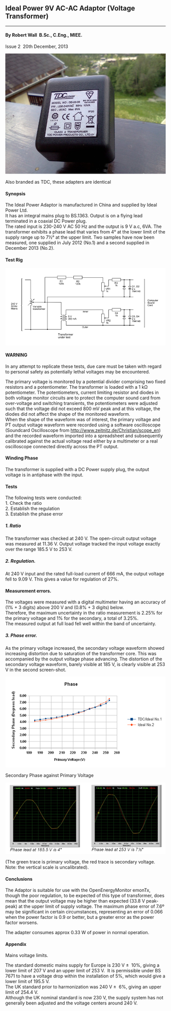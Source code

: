 ## Ideal Power 9V AC-AC Adaptor (Voltage Transformer)

***

#### By Robert Wall  B.Sc., C.Eng., MIEE.  
Issue 2  20th December, 2013

[![](files/TDC_DB-06-09_small.jpg)](files/TDC_DB-06-09_small.jpg)

Also branded as TDC, these adapters are identical 

#### Synopsis

The Ideal Power Adaptor is manufactured in China and supplied by Ideal Power Ltd.  
It has an integral mains plug to BS.1363\. Output is on a flying lead terminated in a coaxial DC Power plug.  
The rated input is 230-240 V AC 50 Hz and the output is 9 V a.c, 6VA. The transformer exhibits a phase lead that varies from 4° at the lower limit of the supply range up to 7½° at the upper limit. Two samples have now been measured, one supplied in July 2012 (No.1) and a second supplied in December 2013 (No.2).

#### Test Rig

[![](files/mascotreport/mascot_report06.png)](files/mascotreport/mascot_report06.png)

#### WARNING

In any attempt to replicate these tests, due care must be taken with regard to personal safety as potentially lethal voltages may be encountered.

The primary voltage is monitored by a potential divider comprising two fixed resistors and a potentiometer. The transformer is loaded with a 1 kΩ potentiometer. The potentiometers, current limiting resistor and diodes in both voltage monitor circuits are to protect the computer sound card from over-voltage and switching transients, the potentiometers were adjusted such that the voltage did not exceed 800 mV peak and at this voltage, the diodes did not affect the shape of the monitored waveform.  
When the shape of the waveform was of interest, the primary voltage and PT output voltage waveform were recorded using a software oscilloscope (Soundcard Oscilloscope from http://www.zeitnitz.de/Christian/scope_en) and the recorded waveform imported into a spreadsheet and subsequently calibrated against the actual voltage read either by a multimeter or a real oscilloscope connected directly across the PT output.

#### Winding Phase

The transformer is supplied with a DC Power supply plug, the output voltage is in antiphase with the input.

#### Tests

The following tests were conducted:  
1\. Check the ratio  
2\. Establish the regulation  
3\. Establish the phase error

##### 1\. Ratio

The transformer was checked at 240 V. The open-circuit output voltage was measured at 11.36 V. Output voltage tracked the input voltage exactly over the range 185.5 V to 253 V.

##### 2\. Regulation.

At 240 V input and the rated full-load current of 666 mA, the output voltage fell to 9.09 V. This gives a value for regulation of 27%.

#### Measurement errors.

The voltages were measured with a digital multimeter having an accuracy of (1% + 3 digits) above 200 V and (0.8% + 3 digits) below.  
Therefore, the maximum uncertainty in the ratio measurement is 2.25% for the primary voltage and 1% for the secondary, a total of 3.25%.  
The measured output at full load fell well within the band of uncertainty.

##### 3\. Phase error.

As the primary voltage increased, the secondary voltage waveform showed increasing distortion due to saturation of the transformer core. This was accompanied by the output voltage phase advancing. The distortion of the secondary voltage waveform, barely visible at 185 V, is clearly visible at 253 V in the second screen-shot.

[![](files/IdealPower_Phase2.png)](files/IdealPower_Phase2.png)

Secondary Phase against Primary Voltage

[![](files/IdealPower_Phase_scope2.png)](files/IdealPower_Phase_scope2.png)

(The green trace is primary voltage, the red trace is secondary voltage. Note: the vertical scale is uncalibrated).

#### Conclusions

The Adaptor is suitable for use with the OpenEnergyMonitor emonTx, though the poor regulation, to be expected of this type of transformer, does mean that the output voltage may be higher than expected (33.8 V peak-peak) at the upper limit of supply voltage. The maximum phase error of 7.6º may be significant in certain circumstances, representing an error of 0.066 when the power factor is 0.9 or better, but a greater error as the power factor worsens.

The adapter consumes approx 0.33 W of power in normal operation.

#### Appendix

Mains voltage limits.

The standard domestic mains supply for Europe is 230 V ±  10%, giving a lower limit of 207 V and an upper limit of 253 V.  It is permissible under BS 7671 to have a voltage drop within the installation of 5%, which would give a lower limit of 195.5 V.  
The UK standard prior to harmonization was 240 V ±  6%, giving an upper limit of 254.4 V.  
Although the UK nominal standard is now 230 V, the supply system has not generally been adjusted and the voltage centers around 240 V.
